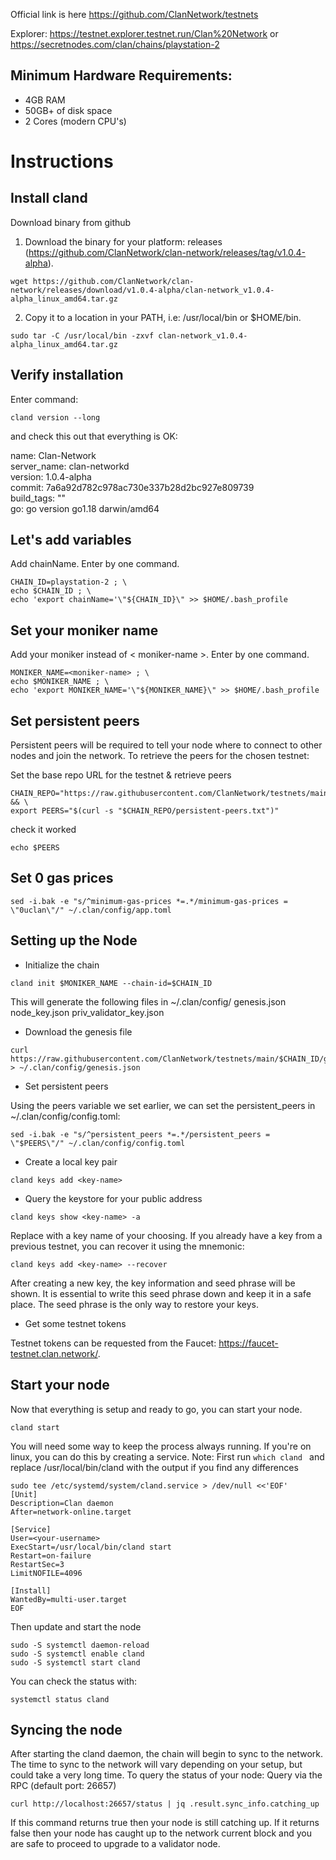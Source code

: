 Official link is here https://github.com/ClanNetwork/testnets

Explorer: https://testnet.explorer.testnet.run/Clan%20Network or https://secretnodes.com/clan/chains/playstation-2

## Minimum Hardware Requirements:

- 4GB RAM
- 50GB+ of disk space
- 2 Cores (modern CPU's)


# Instructions


## Install cland
Download binary from github

1. Download the binary for your platform: releases (https://github.com/ClanNetwork/clan-network/releases/tag/v1.0.4-alpha).
```
wget https://github.com/ClanNetwork/clan-network/releases/download/v1.0.4-alpha/clan-network_v1.0.4-alpha_linux_amd64.tar.gz
```

2. Copy it to a location in your PATH, i.e: /usr/local/bin or $HOME/bin.
```
sudo tar -C /usr/local/bin -zxvf clan-network_v1.0.4-alpha_linux_amd64.tar.gz
```

## Verify installation

Enter command: 
```
cland version --long
```
and check this out that everything is OK:

name: Clan-Network  
server_name: clan-networkd  
version: 1.0.4-alpha  
commit: 7a6a92d782c978ac730e337b28d2bc927e809739  
build_tags: ""  
go: go version go1.18 darwin/amd64  


## Let's add variables

Add chainName. Enter by one command.

``` 
CHAIN_ID=playstation-2 ; \
echo $CHAIN_ID ; \
echo 'export chainName='\"${CHAIN_ID}\" >> $HOME/.bash_profile
```

## Set your moniker name
Add your moniker instead of < moniker-name >. Enter by one command.

```
MONIKER_NAME=<moniker-name> ; \
echo $MONIKER_NAME ; \
echo 'export MONIKER_NAME='\"${MONIKER_NAME}\" >> $HOME/.bash_profile
```

## Set persistent peers

Persistent peers will be required to tell your node where to connect to other nodes and join the network. To retrieve the peers for the chosen testnet:

Set the base repo URL for the testnet & retrieve peers
```
CHAIN_REPO="https://raw.githubusercontent.com/ClanNetwork/testnets/main/$CHAIN_ID" && \
export PEERS="$(curl -s "$CHAIN_REPO/persistent-peers.txt")"
```

check it worked
```
echo $PEERS
```

## Set 0 gas prices
```
sed -i.bak -e "s/^minimum-gas-prices *=.*/minimum-gas-prices = \"0uclan\"/" ~/.clan/config/app.toml
```  

## Setting up the Node


* Initialize the chain
```
cland init $MONIKER_NAME --chain-id=$CHAIN_ID
```  

This will generate the following files in ~/.clan/config/
genesis.json
node_key.json
priv_validator_key.json

* Download the genesis file
```
curl https://raw.githubusercontent.com/ClanNetwork/testnets/main/$CHAIN_ID/genesis.json > ~/.clan/config/genesis.json
```  

* Set persistent peers

Using the peers variable we set earlier, we can set the persistent_peers in ~/.clan/config/config.toml:
```
sed -i.bak -e "s/^persistent_peers *=.*/persistent_peers = \"$PEERS\"/" ~/.clan/config/config.toml
```
* Create a local key pair
```
cland keys add <key-name>
```
* Query the keystore for your public address
```
cland keys show <key-name> -a
```
Replace <key-name> with a key name of your choosing.
If you already have a key from a previous testnet, you can recover it using the mnemonic:
```
cland keys add <key-name> --recover
```
After creating a new key, the key information and seed phrase will be shown. It is essential to write this seed phrase down and keep it in a safe place. The seed phrase is the only way to restore your keys.


* Get some testnet tokens

Testnet tokens can be requested from the Faucet: https://faucet-testnet.clan.network/.

## Start your node
  
  Now that everything is setup and ready to go, you can start your node.
  
  ```
  cland start
  ```
You will need some way to keep the process always running. If you're on linux, you can do this by creating a service. 
Note: First run ```which cland ``` and replace /usr/local/bin/cland with the output if you find any differences 

```
sudo tee /etc/systemd/system/cland.service > /dev/null <<'EOF'
[Unit]
Description=Clan daemon
After=network-online.target

[Service]
User=<your-username>
ExecStart=/usr/local/bin/cland start
Restart=on-failure
RestartSec=3
LimitNOFILE=4096

[Install]
WantedBy=multi-user.target
EOF
``` 
Then update and start the node
  
```
sudo -S systemctl daemon-reload
sudo -S systemctl enable cland
sudo -S systemctl start cland
```
You can check the status with:
```
systemctl status cland
```  

## Syncing the node
After starting the cland daemon, the chain will begin to sync to the network. The time to sync to the network will vary depending on your setup, but could take a very long time. To query the status of your node:
Query via the RPC (default port: 26657)
```  
curl http://localhost:26657/status | jq .result.sync_info.catching_up
```
If this command returns true then your node is still catching up. If it returns false then your node has caught up to the network current block and you are safe to proceed to upgrade to a validator node.  
